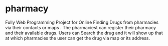 # pharmacy
Fully Web Programming Project for Online Finding Drugs from pharmacies via their contacts or maps . 
The pharmaciest can register their pharmacy and their available drugs.
Users can Search the drug and it will show up that at which pharmacies the user can get the drug via map or its address. 
